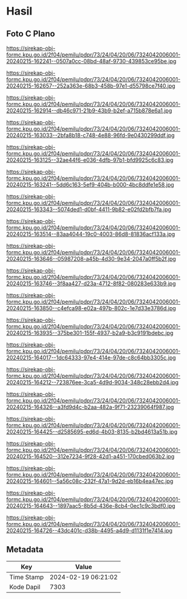 # Hasil

## Foto C Plano

https://sirekap-obj-formc.kpu.go.id/2f04/pemilu/pdpr/73/24/04/20/06/7324042006001-20240215-162241--0507a0cc-08bd-48af-9730-439853ce95be.jpg

https://sirekap-obj-formc.kpu.go.id/2f04/pemilu/pdpr/73/24/04/20/06/7324042006001-20240215-162657--252a363e-68b3-458b-97e1-d55798ce7f40.jpg

https://sirekap-obj-formc.kpu.go.id/2f04/pemilu/pdpr/73/24/04/20/06/7324042006001-20240215-162914--db46c971-21b9-43b9-b2ef-a715b878e6a1.jpg

https://sirekap-obj-formc.kpu.go.id/2f04/pemilu/pdpr/73/24/04/20/06/7324042006001-20240215-163033--2bfa8b18-c748-4e88-96fd-9e0430299ddf.jpg

https://sirekap-obj-formc.kpu.go.id/2f04/pemilu/pdpr/73/24/04/20/06/7324042006001-20240215-163125--32ae44f6-e036-4dfb-97b1-bfd9925c6c83.jpg

https://sirekap-obj-formc.kpu.go.id/2f04/pemilu/pdpr/73/24/04/20/06/7324042006001-20240215-163241--5dd6c163-5ef9-404b-b000-4bc8ddfe1e58.jpg

https://sirekap-obj-formc.kpu.go.id/2f04/pemilu/pdpr/73/24/04/20/06/7324042006001-20240215-163343--5074ded1-d0bf-4411-9b82-e02fd2bfb7fa.jpg

https://sirekap-obj-formc.kpu.go.id/2f04/pemilu/pdpr/73/24/04/20/06/7324042006001-20240215-163514--83aa4044-19c0-4003-86d8-81836acf133a.jpg

https://sirekap-obj-formc.kpu.go.id/2f04/pemilu/pdpr/73/24/04/20/06/7324042006001-20240215-163646--05987208-a45b-4d30-9e34-2047a0ff5b2f.jpg

https://sirekap-obj-formc.kpu.go.id/2f04/pemilu/pdpr/73/24/04/20/06/7324042006001-20240215-163746--3f8aa427-d23a-4712-8f82-080283e633b9.jpg

https://sirekap-obj-formc.kpu.go.id/2f04/pemilu/pdpr/73/24/04/20/06/7324042006001-20240215-163850--c4efca98-e02a-497b-802c-1e7d33e3786d.jpg

https://sirekap-obj-formc.kpu.go.id/2f04/pemilu/pdpr/73/24/04/20/06/7324042006001-20240215-163935--375be301-155f-4937-b2a9-b3c9191bdebc.jpg

https://sirekap-obj-formc.kpu.go.id/2f04/pemilu/pdpr/73/24/04/20/06/7324042006001-20240215-164017--1dc64333-97e4-414e-97de-c8c64bb3305c.jpg

https://sirekap-obj-formc.kpu.go.id/2f04/pemilu/pdpr/73/24/04/20/06/7324042006001-20240215-164212--723876ee-3ca5-4d9d-9034-348c28ebb2d4.jpg

https://sirekap-obj-formc.kpu.go.id/2f04/pemilu/pdpr/73/24/04/20/06/7324042006001-20240215-164326--a3fd9d4c-b2aa-482a-9f71-23239064f987.jpg

https://sirekap-obj-formc.kpu.go.id/2f04/pemilu/pdpr/73/24/04/20/06/7324042006001-20240215-164425--d2585695-ed6d-4b03-8135-b2bd4613a51b.jpg

https://sirekap-obj-formc.kpu.go.id/2f04/pemilu/pdpr/73/24/04/20/06/7324042006001-20240215-164520--312e7234-9f28-42d1-a451-170cbed063b2.jpg

https://sirekap-obj-formc.kpu.go.id/2f04/pemilu/pdpr/73/24/04/20/06/7324042006001-20240215-164601--5a56c08c-232f-47a1-9d2d-eb16b4ea47ec.jpg

https://sirekap-obj-formc.kpu.go.id/2f04/pemilu/pdpr/73/24/04/20/06/7324042006001-20240215-164643--1897aac5-8b5d-436e-8cb4-0ec1c9c3bdf0.jpg

https://sirekap-obj-formc.kpu.go.id/2f04/pemilu/pdpr/73/24/04/20/06/7324042006001-20240215-164726--43dc401c-d38b-4495-a4d9-d1131f1e7414.jpg


## Metadata

| Key        | Value               |
| ---------- | ------------------- |
| Time Stamp | 2024-02-19 06:21:02 |
| Kode Dapil | 7303                |




